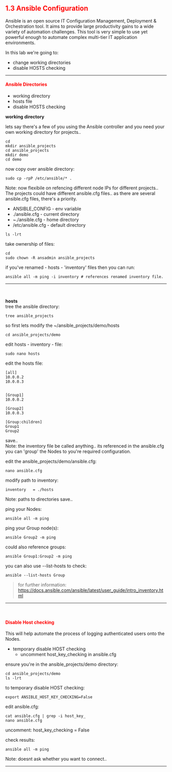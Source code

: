 ## <font color='red'>1.3 Ansible Configuration</font>
Ansible is an open source IT Configuration Management, Deployment & Orchestration tool. It aims to provide large productivity gains to a wide variety of automation challenges. This tool is very simple to use yet powerful enough to automate complex multi-tier IT application environments. 

In this lab we're going to:
* change working directories
* disable HOSTS checking

---

#### <font color='red'>Ansible Directories</font>
* working directory
* hosts file
* disable HOSTS checking


**working directory** 

lets say there's a few of you using the Ansible controller and you need your own working directory for projects..
```
cd
mkdir ansible_projects
cd ansible_projects
mkdir demo
cd demo
```
now copy over ansible directory:
```
sudo cp -rpP /etc/ansible/* .
```
Note: now flexibile on refencing different node IPs for different projects..
The projects could have different ansible.cfg files..  as there are several ansible.cfg files, there's a priority.
* ANSIBLE_CONFIG - env variable
* ./ansible.cfg - current directory
* ~./ansible.cfg - home directory
* /etc/ansible.cfg - default directory
```
ls -lrt
```
take ownership of files:
```
cd
sudo chown -R ansadmin ansible_projects
```
if you've renamed - hosts - 'inventory' files then you can run:
```
ansible all -m ping -i inventory # references renamed inventory file.
```

---

</br>

**hosts**  
tree the ansible directory:
```
tree ansible_projects
```
so first lets modify the ~/ansible_projects/demo/hosts
```
cd ansible_projects/demo
```
edit hosts - inventory - file:
```
sudo nano hosts
```
edit the hosts file:
```
[all]
10.0.0.2
10.0.0.3


[Group1]
10.0.0.2

[Group2]
10.0.0.3

[Group:children]
Group1
Group2
```
save..  
Note: the inventory file be called anything..  its referenced in the ansible.cfg  
you can 'group' the Nodes to you're required configuration.

edit the ansible_projects/demo/ansible.cfg:
```
nano ansible.cfg
```
modify path to inventory: 
```
inventory   = ./hosts
```
Note: paths to directories
save..

ping your Nodes:
```
ansible all -m ping
```
ping your Group node(s):
```
ansible Group2 -m ping
```
could also reference groups:
```
ansible Group1:Group2 -m ping
```
you can also use --list-hosts to check:
```
ansible --list-hosts Group
```

  > for further information: https://docs.ansible.com/ansible/latest/user_guide/intro_inventory.html

---

</br>

#### <font color='red'>Disable Host checking</font>
This will help automate the process of logging authenticated users onto the Nodes.  
* temporary disable HOST checking
  - uncomment host_key_checking in ansible.cfg

ensure you're in the ansible_projects/demo directory:
```
cd ansible_projects/demo
ls -lrt
```
to temporary disable HOST checking:
```
export ANSIBLE_HOST_KEY_CHECKING=False
```
edit ansible.cfg:
```
cat ansible.cfg | grep -i host_key_
nano ansible.cfg
```
uncomment: host_key_checking = False

check results:
```
ansible all -m ping
```
Note: doesnt ask whether you want to connect..

---